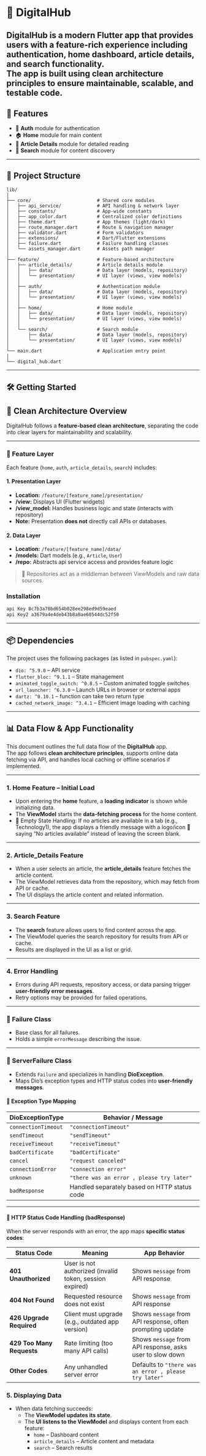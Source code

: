 # 📱 DigitalHub

**DigitalHub** is a modern Flutter app that provides users with a feature-rich experience including authentication, home dashboard, article details, and search functionality.  
The app is built using **clean architecture principles** to ensure maintainable, scalable, and testable code.
---

## 🚀 Features

- 🔐 **Auth** module for authentication
- 🏠 **Home** module for main content
- 📖 **Article Details** module for detailed reading
- 🔎 **Search** module for content discovery
---

## 📂 Project Structure

```
lib/
│
├── core/                        # Shared core modules
│   ├── api_service/             # API handling & network layer
│   ├── constants/               # App-wide constants
│   ├── app_color.dart           # Centralized color definitions
│   ├── theme.dart               # App themes (light/dark)
│   ├── route_manager.dart       # Route & navigation manager
│   ├── validator.dart           # Form validators
│   ├── extensions/              # Dart/Flutter extensions
│   ├── failure.dart             # Failure handling classes
│   └── assets_manager.dart      # Assets path manager
│
├── feature/                     # Feature-based architecture
│   ├── article_details/         # Article details module
│   │   ├── data/                # Data layer (models, repository)
│   │   └── presentation/        # UI layer (views, view models)
│   │
│   ├── auth/                    # Authentication module
│   │   ├── data/                # Data layer (models, repository)
│   │   └── presentation/        # UI layer (views, view models)
│   │
│   ├── home/                    # Home module
│   │   ├── data/                # Data layer (models, repository)
│   │   └── presentation/        # UI layer (views, view models)
│   │
│   └── search/                  # Search module
│       ├── data/                # Data layer (models, repository)
│       └── presentation/        # UI layer (views, view models)
│
└── main.dart                    # Application entry point
│
└── digital_hub.dart   
```

---

## 🛠️ Getting Started

## 🧠 Clean Architecture Overview

DigitalHub follows a **feature-based clean architecture**, separating the code into clear layers for maintainability and scalability.

---

### 🧩 Feature Layer

Each feature (`home`, `auth`, `article_details`, `search`) includes:

#### 1. Presentation Layer
- **Location:** `/feature/[feature_name]/presentation/`
- **/view:** Displays UI (Flutter widgets)
- **/view_model:** Handles business logic and state (interacts with repository)
- **Note:** Presentation **does not** directly call APIs or databases.

#### 2. Data Layer
- **Location:** `/feature/[feature_name]/data/`
- **/models:** Dart models (e.g., `Article`, `User`)
- **/repo:** Abstracts api service access and provides feature logic

> 🧠 Repositories act as a middleman between ViewModels and raw data sources.
### Installation

```bash
api Key 8c7b3a78bd654b028ee298ed9d59eaed
api Key2 a3679a4e4deb43b8a0ae60544dc52f50
```

---

## 📦 Dependencies

The project uses the following packages (as listed in `pubspec.yaml`):

- `dio: ^5.9.0` – API service
- `flutter_bloc: ^9.1.1` – State management
- `animated_toggle_switch: ^0.8.5` – Custom animated toggle switches
- `url_launcher: ^6.3.0` – Launch URLs in browser or external apps
- `dartz: ^0.10.1` – function can take two return type
- `cached_network_image: ^3.4.1` – Efficient image loading with caching
---
## 📊 Data Flow & App Functionality

This document outlines the full data flow of the **DigitalHub** app.  
The app follows **clean architecture principles**, supports online data fetching via API, and handles local caching or offline scenarios if implemented.

---

### 1. Home Feature – Initial Load
- Upon entering the **home** feature, a **loading indicator** is shown while initializing data.
- The **ViewModel** starts the **data-fetching process** for the home content.
- 📑 Empty State Handling: If no articles are available in a tab (e.g., Technology1), the app displays a friendly message with a logo/icon 📰 saying “No articles available” instead of leaving the screen blank.
---


### 2. Article_Details Feature
- When a user selects an article, the **article_details** feature fetches the article content.
- The ViewModel retrieves data from the repository, which may fetch from API or cache.
- The UI displays the article content and related information.

---

### 3. Search Feature
- The **search** feature allows users to find content across the app.
- The ViewModel queries the search repository for results from API or cache.
- Results are displayed in the UI as a list or grid.

---

### 4. Error Handling
- Errors during API requests, repository access, or data parsing trigger **user-friendly error messages**.
- Retry options may be provided for failed operations.

---
### 🔹 Failure Class
- Base class for all failures.
- Holds a simple `errorMessage` describing the issue.

---

### 🔹 ServerFailure Class
- Extends `Failure` and specializes in handling **DioException**.
- Maps Dio’s exception types and HTTP status codes into **user-friendly messages**.

#### 🔸 Exception Type Mapping
| DioExceptionType       | Behavior / Message |
|------------------------|--------------------|
| `connectionTimeout`    | `"connectionTimeout"` |
| `sendTimeout`          | `"sendTimeout"` |
| `receiveTimeout`       | `"receiveTimeout"` |
| `badCertificate`       | `"badCertificate"` |
| `cancel`               | `"request canceled"` |
| `connectionError`      | `"connection error"` |
| `unknown`              | `"there was an error , please try later"` |
| `badResponse`          | Handled separately based on HTTP status code |

---

#### 🔸 HTTP Status Code Handling (badResponse)
When the server responds with an error, the app maps **specific status codes**:

| Status Code | Meaning | App Behavior |
|-------------|---------|--------------|
| **401 Unauthorized** | User is not authorized (invalid token, session expired) | Shows `message` from API response |
| **404 Not Found** | Requested resource does not exist | Shows `message` from API response |
| **426 Upgrade Required** | Client must upgrade (e.g., outdated app version) | Shows `message` from API response, often prompting update |
| **429 Too Many Requests** | Rate limiting (too many API calls) | Shows `message` from API response, asks user to slow down |
| **Other Codes** | Any unhandled server error | Defaults to `"there was an error , please try later"` |

### 5. Displaying Data
- When data fetching succeeds:
    - The **ViewModel updates its state**.
    - The **UI listens to the ViewModel** and displays content from each feature:
        - `home` – Dashboard content
        - `article_details` – Article content and metadata
        - `search` – Search results
